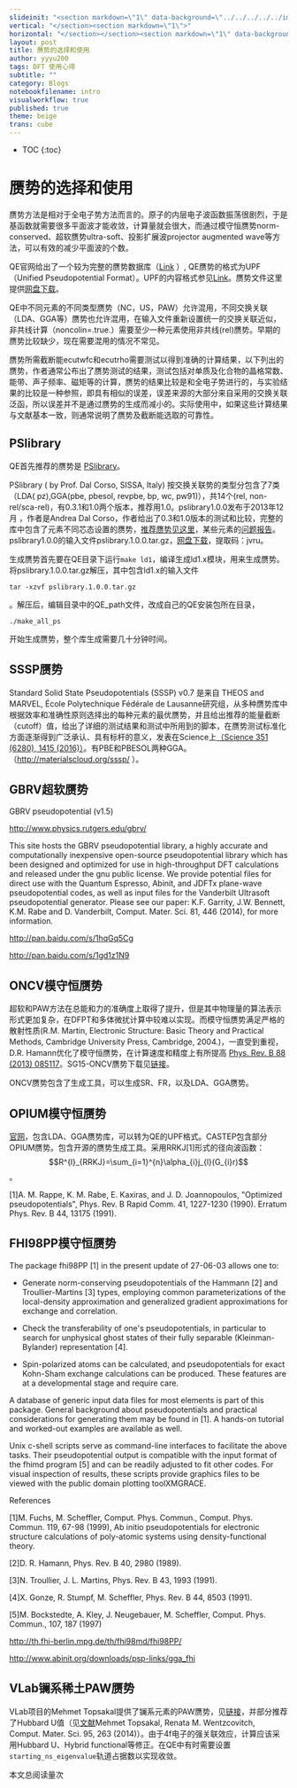 ```yaml
---
slideinit: "<section markdown=\"1\" data-background=\"../../../../../img/slidebackground.png\"><section markdown=\"1\">"
vertical: "</section><section markdown=\"1\">"
horizontal: "</section></section><section markdown=\"1\" data-background=\"../../../../../img/slidebackground.png\"><section markdown=\"1\">"
layout: post
title: 赝势的选择和使用
author: yyyu200
tags: DFT 使用心得
subtitle: ""
category: Blogs
notebookfilename: intro
visualworkflow: true
published: true
theme: beige
trans: cube
---
```



* TOC
{:toc}

#  赝势的选择和使用

赝势方法是相对于全电子势方法而言的。原子的内层电子波函数振荡很剧烈，于是基函数就需要很多平面波才能收敛，计算量就会很大，而通过模守恒赝势norm-conserved、超软赝势ultra-soft、投影扩展波projector augmented wave等方法，可以有效的减少平面波的个数。

QE官网给出了一个较为完整的赝势数据库（[Link](http://www.quantum-espresso.org/pseudopotentials/) ）, QE赝势的格式为UPF（Unified Pseudopotential Format）。UPF的内容格式参见[Link](http://www.quantum-espresso.org/pseudopotentials/unified-pseudopotential-format/)。赝势文件这里提供[网盘下载](https://pan.baidu.com/s/1c1ZOQli)。

QE中不同元素的不同类型赝势（NC，US，PAW）允许混用，不同交换关联（LDA、GGA等）赝势也允许混用，在输入文件重新设置统一的交换关联近似，非共线计算（noncolin=.true.）需要至少一种元素使用非共线(rel)赝势。早期的赝势比较缺少，现在需要混用的情况不常见。

赝势所需截断能ecutwfc和ecutrho需要测试以得到准确的计算结果，以下列出的赝势，作者通常公布出了赝势测试的结果，测试包括对单质及化合物的晶格常数、能带、声子频率、磁矩等的计算，赝势的结果比较是和全电子势进行的，与实验结果的比较是一种参照，即具有相似的误差，误差来源的大部分来自采用的交换关联泛函，所以误差并不是通过赝势的生成而减小的。实际使用中，如果这些计算结果与文献基本一致，则通常说明了赝势及截断能选取的可靠性。

## PSlibrary

QE首先推荐的赝势是 [PSlibrary](http://theossrv1.epfl.ch/Main/Pseudopotentials)。

PSlibrary ( by Prof. Dal Corso, SISSA, Italy) 按交换关联势的类型分包含了7类（LDA( pz),GGA(pbe, pbesol, revpbe, bp, wc, pw91)），共14个(rel, non-rel/sca-rel)，有0.3.1和1.0两个版本，推荐用1.0。pslibrary1.0.0发布于2013年12月 ，作者是Andrea Dal Corso，作者给出了0.3和1.0版本的测试和比较，完整的库中包含了元素不同芯态设置的赝势，[推荐赝势见这里](http://people.sissa.it/~dalcorso/PP_list.html)，某些元素的[问题报告](http://people.sissa.it/~dalcorso/pslibrary_help.html)。
pslibrary1.0.0的输入文件pslibrary.1.0.0.tar.gz，[网盘下载](https://pan.baidu.com/s/1f4Rdd7EY1q28OZCMlMsMwg)，提取码：jvru。 

生成赝势首先要在QE目录下运行```make ld1```，编译生成ld1.x模块，用来生成赝势。将pslibrary.1.0.0.tar.gz解压，其中包含ld1.x的输入文件

```tar -xzvf pslibrary.1.0.0.tar.gz```

。解压后，编辑目录中的QE_path文件，改成自己的QE安装包所在目录，

```
./make_all_ps
```

开始生成赝势，整个库生成需要几十分钟时间。

## SSSP赝势

Standard Solid State Pseudopotentials (SSSP) v0.7 是来自 THEOS and MARVEL, École Polytechnique Fédérale de Lausanne研究组，从多种赝势库中根据效率和准确性原则选择出的每种元素的最优赝势，并且给出推荐的能量截断（cutoff）值，给出了详细的测试结果和测试中所用到的脚本，在赝势测试标准化方面逐渐得到广泛承认、具有标杆的意义，发表在Science上[（Science 351 (6280), 1415 (2016)）](https://science.sciencemag.org/content/351/6280/aad3000)。有PBE和PBESOL两种GGA。 （http://materialscloud.org/sssp/ ）。

## GBRV超软赝势

GBRV pseudopotential (v1.5)

http://www.physics.rutgers.edu/gbrv/


This site hosts the GBRV pseudopotential library, a highly accurate and computationally inexpensive open-source pseudopotential library which has been designed and optimized for use in high-throughput DFT calculations and released under the gnu public license. We provide potential files for direct use with the Quantum Espresso, Abinit, and JDFTx plane-wave pseudopotential codes, as well as input files for the Vanderbilt Ultrasoft pseudopotential generator. Please see our paper: K.F. Garrity, J.W. Bennett, K.M. Rabe and D. Vanderbilt, Comput. Mater. Sci. 81, 446 (2014), for more information.


http://pan.baidu.com/s/1hqGq5Cg

http://pan.baidu.com/s/1gd1z1N9


## ONCV模守恒赝势

超软和PAW方法在总能和力的准确度上取得了提升，但是其中物理量的算法表示形式更加复杂，在DFPT和多体微扰计算中较难以实现。而模守恒赝势满足严格的散射性质(R.M. Martin, Electronic Structure: Basic Theory and Practical Methods, Cambridge University Press, Cambridge, 2004.)，一直受到重视，D.R. Hamann优化了模守恒赝势，在计算速度和精度上有所提高 [Phys. Rev. B 88 (2013) 085117](http://dx.doi.org/10.1103/PhysRevB.88.085117)。SG15-ONCV赝势下载见[链接](http://quantum-simulation.org/potentials/sg15_oncv/)。

ONCV赝势包含了生成工具，可以生成SR、FR，以及LDA、GGA赝势。

## OPIUM模守恒赝势

[官网](https://www.sas.upenn.edu/rappegroup/research/psp.html)，包含LDA、GGA赝势库，可以转为QE的UPF格式。CASTEP包含部分OPIUM赝势。包含开源的赝势生成工具。采用RRKJ[1]形式的径向波函数：$$R^{l}_{RRKJ}=\sum_{i=1}^{n}\alpha_{i}j_{l}(G_{i}r)$$。

[1]A. M. Rappe, K. M. Rabe, E. Kaxiras, and J. D. Joannopoulos, "Optimized pseudopotentials", Phys. Rev. B Rapid Comm. 41, 1227-1230 (1990). Erratum Phys. Rev. B 44, 13175 (1991).


## FHI98PP模守恒赝势

The package fhi98PP [1] in the present update of 27-06-03 allows one to:

- Generate norm-conserving pseudopotentials of the Hammann [2] and Troullier-Martins [3] types, employing common parameterizations of the local-density approximation and generalized gradient approximations for exchange and correlation.

- Check the transferability of one's pseudopotentials, in particular to search for unphysical ghost states
of their fully separable (Kleinman-Bylander) representation [4].

- Spin-polarized atoms can be calculated, and pseudopotentials for exact Kohn-Sham exchange calculations can be produced. These features are at a developmental stage and require care.

A database of generic input data files for most elements is part of this package. General background about pseudopotentials and practical considerations for generating them may be found in [1]. A hands-on tutorial and worked-out examples are available as well.

Unix c-shell scripts serve as command-line interfaces to facilitate the above tasks. Their pseudopotential output is compatible with the input format of the fhimd program [5] and can be readily adjusted to fit other codes. For visual inspection of results, these scripts provide graphics files to be viewed with the public domain plotting toolXMGRACE.

References

[1]M. Fuchs, M. Scheffler, Comput. Phys. Commun., Comput. Phys. Commun. 119, 67-98 (1999), Ab initio pseudopotentials for electronic structure calculations of poly-atomic systems using density-functional theory.

[2]D. R. Hamann, Phys. Rev. B 40, 2980 (1989).

[3]N. Troullier, J. L. Martins, Phys. Rev. B 43, 1993 (1991).

[4]X. Gonze, R. Stumpf, M. Scheffler, Phys. Rev. B 44, 8503 (1991).

[5]M. Bockstedte, A. Kley, J. Neugebauer, M. Scheffler, Comput. Phys. Commun., 107, 187 (1997)

http://th.fhi-berlin.mpg.de/th/fhi98md/fhi98PP/

http://www.abinit.org/downloads/psp-links/gga_fhi

## VLab镧系稀土PAW赝势

VLab项目的Mehmet Topsakal提供了镧系元素的PAW赝势，见[链接](http://www.mineralscloud.com/resources/repaw/index.shtml)，并部分推荐了Hubbard U值（见[文献](http://dx.doi.org/10.1016/j.commatsci.2014.07.030)Mehmet Topsakal, Renata M. Wentzcovitch, Comput. Mater. Sci. 95, 263 (2014)）。由于4f电子的强关联效应，计算应该采用Hubbard U、Hybrid functional等修正。在QE中有时需要设置`starting_ns_eigenvalue`轨道占据数以实现收敛。

<span id="busuanzi_container_page_pv">
  本文总阅读量<span id="busuanzi_value_page_pv"></span>次
</span>
